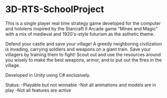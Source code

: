 # 3D-RTS-SchoolProject
This is a single player real time strategy game developed for the computer and hololens inspired by the Starcraft II Arcade game "Mines and Magic" with a mix of medieval and 1920's-style futurism as the asthetic theme.

Defend your castle and save your village! A greedy neighboring civilization is invading, carrying soldiers and weapons on a giant train. Save your villagers by training them to fight! Scout out and use the resources around you wisely to make the best weapons, armor, and to put out the fires in the village. 

Developed in Unity using C# exclusively. 

Status:
-Playable but not winnable
-Not all animations and models are in play
-Not all features are active
